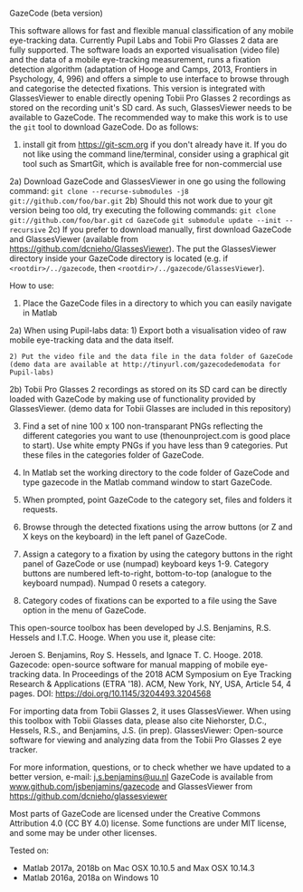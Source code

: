   GazeCode (beta version)
  
  This software allows for fast and flexible manual classification of any
  mobile eye-tracking data. Currently Pupil Labs and Tobii Pro Glasses 2 data 
  are fully supported. The software loads an exported visualisation (video file) 
  and the data of a mobile eye-tracking measurement, runs a fixation
  detection algorithm (adaptation of Hooge and Camps, 2013, Frontiers in Psychology, 4,
  996) and offers a simple to use interface to browse through and
  categorise the detected fixations. This version is integrated with GlassesViewer to
  enable directly opening Tobii Pro Glasses 2 recordings as stored on the recording
  unit's SD card. As such, GlassesViewer needs to be available to GazeCode.
  The recommended way to make this work is to use the `git` tool to download GazeCode.
  Do as follows:
  1) install git from https://git-scm.org if you don't already have it. If you do not
     like using the command line/terminal, consider using a graphical git tool such as
     SmartGit, which is available free for non-commercial use

  2a) Download GazeCode and GlassesViewer in one go using the following command:
      `git clone --recurse-submodules -j8 git://github.com/foo/bar.git`
  2b) Should this not work due to your git version being too old, try executing the
      following commands:
      `git clone git://github.com/foo/bar.git`
      `cd GazeCode`
      `git submodule update --init --recursive`
  2c) If you prefer to download manually, first download GazeCode and GlassesViewer
      (available from https://github.com/dcnieho/GlassesViewer). The put the
      GlassesViewer directory inside your GazeCode directory is located (e.g.
      if `<rootdir>/../gazecode`, then `<rootdir>/../gazecode/GlassesViewer`).
  
  How to use:
  1) Place the GazeCode files in a directory to which you can easily navigate
  in Matlab
  
  2a) When using Pupil-labs data:
    1) Export both a visualisation video of raw mobile eye-tracking data and
       the data itself.

    2) Put the video file and the data file in the data folder of GazeCode
    (demo data are available at http://tinyurl.com/gazecodedemodata for Pupil-labs)

  2b) Tobii Pro Glasses 2 recordings as stored on its SD card can be directly
      loaded with GazeCode by making use of functionality provided by
      GlassesViewer.
     (demo data for Tobii Glasses are included in this repository)
  
  3) Find a set of nine 100 x 100 non-transparant PNGs reflecting the
  different categories you want to use (thenounproject.com is good place to
  start). Use white empty PNGs if you have less than 9 categories. Put
  these files in the categories folder of GazeCode.
  
  4) In Matlab set the working directory to the code folder of GazeCode and 
  type gazecode in the Matlab command window to start GazeCode.
  
  5) When prompted, point GazeCode to the category set, files and folders it
  requests.
  
  6) Browse through the detected fixations using the arrow buttons (or Z
  and X keys on the keyboard) in the left panel of GazeCode.
  
  7) Assign a category to a fixation by using the category buttons in the
  right panel of GazeCode or use (numpad) keyboard keys 1-9. Category
  buttons are numbered left-to-right, bottom-to-top (analogue to the
  keyboard numpad). Numpad 0 resets a category.
  
  8) Category codes of fixations can be exported to a file using the Save
  option in the menu of GazeCode.
  
  This open-source toolbox has been developed by J.S. Benjamins, R.S. Hessels 
  and I.T.C. Hooge. When you use it, please cite:
 
  Jeroen S. Benjamins, Roy S. Hessels, and Ignace T. C. Hooge. 2018. 
  Gazecode: open-source software for manual mapping of mobile eye-tracking 
  data. In Proceedings of the 2018 ACM Symposium on Eye Tracking Research & 
  Applications (ETRA '18). ACM, New York, NY, USA, Article 54, 4 pages. 
  DOI: https://doi.org/10.1145/3204493.3204568

  For importing data from Tobii Glasses 2, it uses GlassesViewer. When
  using this toolbox with Tobii Glasses data, please also cite 
  Niehorster, D.C., Hessels, R.S., and Benjamins, J.S. (in prep).
  GlassesViewer: Open-source software for viewing and analyzing data from
  the Tobii Pro Glasses 2 eye tracker.
 
  For more information, questions, or to check whether we have updated to a
  better version, e-mail: j.s.benjamins@uu.nl GazeCode is available from 
  www.github.com/jsbenjamins/gazecode and GlassesViewer from
  https://github.com/dcnieho/glassesviewer
 
  Most parts of GazeCode are licensed under the Creative Commons Attribution 
  4.0 (CC BY 4.0) license. Some functions are under MIT license, and some 
  may be under other licenses.
 
  Tested on:
  - Matlab 2017a, 2018b on Mac OSX 10.10.5 and Max OSX 10.14.3
  - Matlab 2016a, 2018a on Windows 10
